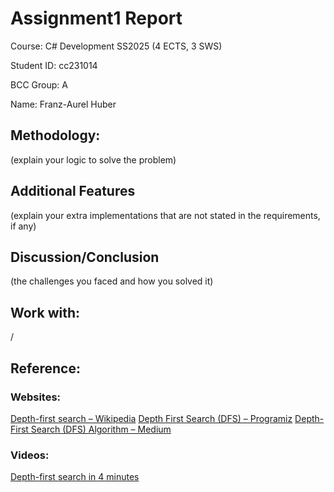 
# Assignment1 Report

Course: C# Development SS2025 (4 ECTS, 3 SWS)

Student ID: cc231014

BCC Group: A

Name: Franz-Aurel Huber

## Methodology: 
(explain your logic to solve the problem)

## Additional Features
(explain your extra implementations that are not stated in the requirements, if any)

## Discussion/Conclusion
(the challenges you faced and how you solved it)

## Work with: 
/

## Reference: 
### Websites:
[Depth-first search – Wikipedia](https://en.wikipedia.org/wiki/Depth-first_search)
[Depth First Search (DFS) – Programiz](https://www.programiz.com/dsa/graph-dfs)
[Depth-First Search (DFS) Algorithm – Medium](https://medium.com/@that-software-PM/depth-first-search-dfs-algorithm-201dc95e524)

### Videos:
[Depth-first search in 4 minutes](https://www.youtube.com/watch?v=Urx87-NMm6c)